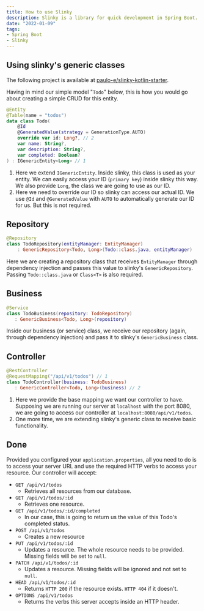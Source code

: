 ```yaml
---
title: How to use Slinky
description: Slinky is a library for quick development in Spring Boot.
date: "2022-01-09"
tags:
- Spring Boot
- Slinky
---
```

## Using slinky's generic classes

The following project is available at [paulo-e/slinky-kotlin-starter](https://github.com/paulo-e/slinky-kotlin-starter).

Having in mind our simple model "`Todo`" below, this is how you would go about creating a simple CRUD for this entity.

```kotlin
@Entity
@Table(name = "todos")
data class Todo(
	@Id
	@GeneratedValue(strategy = GenerationType.AUTO)
	override var id: Long?, // 2
	var name: String?,
	var description: String?,
	var completed: Boolean?
) : IGenericEntity<Long> // 1
```

1. Here we extend `IGenericEntity`. Inside slinky, this class is used as your entity. We can easily access your
   ID (`primary key`) inside slinky this way. We also provide `Long`, the class we are going to use as our ID.
2. Here we need to override our ID so slinky can access our actual ID. We use `@Id` and `@GeneratedValue` with `AUTO` to
   automatically generate our ID for us. But this is not required.

## Repository

```kotlin
@Repository
class TodoRepository(entityManager: EntityManager)
	: GenericRepository<Todo, Long>(Todo::class.java, entityManager)
```

Here we are creating a repository class that receives `EntityManager` through dependency injection and passes this value
to slinky's `GenericRepository`. Passing `Todo::class.java` or `Class<T>` is also required.

## Business

```kotlin
@Service
class TodoBusiness(repository: TodoRepository)
   : GenericBusiness<Todo, Long>(repository)
```

Inside our business (or service) class, we receive our repository (again, through dependency injection) and pass it to
slinky's `GenericBusiness` class.

## Controller

```kotlin
@RestController
@RequestMapping("/api/v1/todos") // 1
class TodoController(business: TodoBusiness)
   : GenericController<Todo, Long>(business) // 2
```

1. Here we provide the base mapping we want our controller to have. Supposing we are running our server at `localhost`
   with the port 8080, we are going to access our controller at `localhost:8080/api/v1/todos`.
2. One more time, we are extending slinky's generic class to receive basic functionality.

## Done

Provided you configured your `application.properties`, all you need to do is to access your server URL and use the
required HTTP verbs to access your resource. Our controller will accept:

- `GET /api/v1/todos`
    - Retrieves all resources from our database.
- `GET /api/v1/todos/:id`
    - Retrieves one resource.
- `GET /api/v1/todos/:id/completed`
    - In our case, this is going to return us the value of this Todo's completed status.
- `POST /api/v1/todos`
    - Creates a new resource
- `PUT /api/v1/todos/:id`
    - Updates a resource. The whole resource needs to be provided. Missing fields will be set to `null`.
- `PATCH /api/v1/todos/:id`
    - Updates a resource. Missing fields will be ignored and not set to `null`.
- `HEAD /api/v1/todos/:id`
    - Returns `HTTP 200` if the resource exists. `HTTP 404` if it doesn't.
- `OPTIONS /api/v1/todos`
    - Returns the verbs this server accepts inside an HTTP header.
